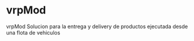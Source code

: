 # vrpMod
vrpMod Solucion para la entrega y delivery de productos ejecutada desde una flota de vehiculos
